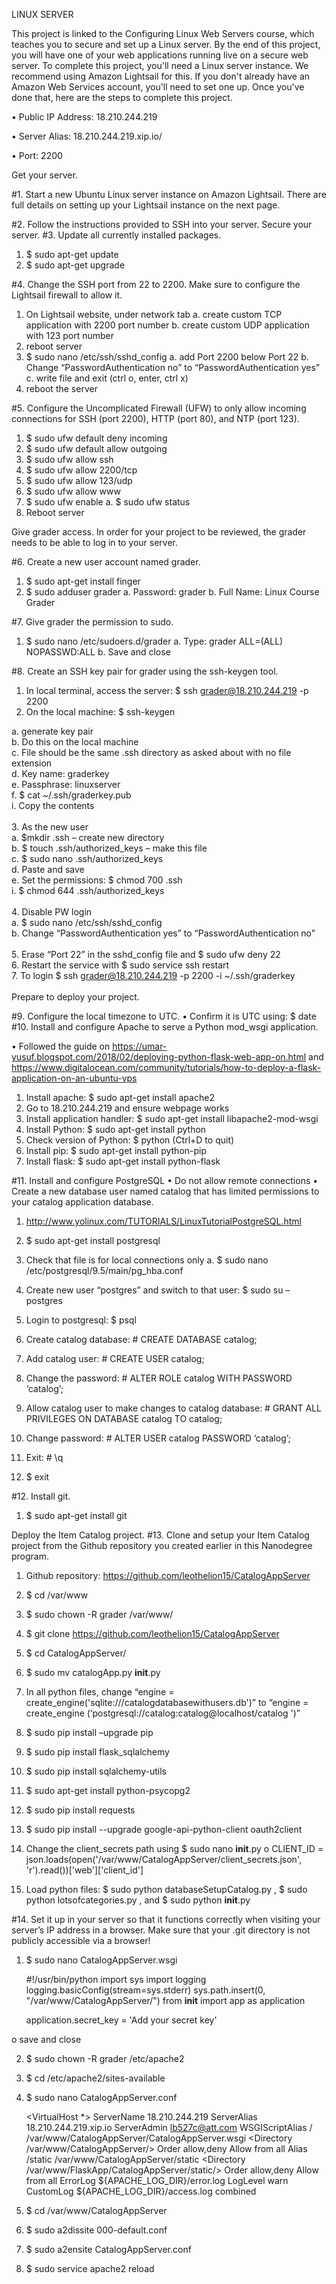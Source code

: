 LINUX SERVER

This project is linked to the Configuring Linux Web Servers course, which teaches you to secure and set up a Linux server. By the end of this project, you will have one of your web applications running live on a secure web server.
To complete this project, you'll need a Linux server instance. We recommend using Amazon Lightsail for this. If you don't already have an Amazon Web Services account, you'll need to set one up. Once you've done that, here are the steps to complete this project.


•	Public IP Address: 18.210.244.219

•	Server Alias: 18.210.244.219.xip.io/

•	Port: 2200

Get your server.

#1. Start a new Ubuntu Linux server instance on Amazon Lightsail. There are full details on setting up your Lightsail instance on the next page.

#2. Follow the instructions provided to SSH into your server.
Secure your server.
#3. Update all currently installed packages.
1.	$ sudo apt-get update
2.	$ sudo apt-get upgrade

#4. Change the SSH port from 22 to 2200. Make sure to configure the Lightsail firewall to allow it.
1.	On Lightsail website, under network tab
a.	create custom TCP application with 2200 port number
b.	create custom UDP application with 123 port number
2.	reboot server
3.	$ sudo nano /etc/ssh/sshd_config
a.	add Port 2200 below Port 22 
b.	Change “PasswordAuthentication no” to “PasswordAuthentication yes”
c.	write file and exit (ctrl o, enter, ctrl x)
4.	reboot the server

#5. Configure the Uncomplicated Firewall (UFW) to only allow incoming connections for SSH (port 2200), HTTP (port 80), and NTP (port 123).
1.	$ sudo ufw default deny incoming
2.	$ sudo ufw default allow outgoing
3.	$ sudo ufw allow ssh
4.	$ sudo ufw allow 2200/tcp
5.	$ sudo ufw allow 123/udp
6.	$ sudo ufw allow www
7.	$ sudo ufw enable
a.	$ sudo ufw status
8.	Reboot server

Give grader access.
In order for your project to be reviewed, the grader needs to be able to log in to your server.

#6. Create a new user account named grader.
1.	$ sudo apt-get install finger
2.	$ sudo adduser grader
a.	Password: grader
b.	Full Name: Linux Course Grader

#7. Give grader the permission to sudo.
1.	$ sudo nano /etc/sudoers.d/grader
a.	Type: grader ALL=(ALL) NOPASSWD:ALL
b.	Save and close

#8. Create an SSH key pair for grader using the ssh-keygen tool.
1.	In local terminal, access the server: $ ssh grader@18.210.244.219 -p 2200
2.	On the local machine: $ ssh-keygen

  a.	generate key pair<br>
  b.	Do this on the local machine<br>
  c.	File should be the same .ssh directory as asked about with no file extension <br>
  d.	Key name: graderkey<br>
  e.	Passphrase: linuxserver<br>
  f.	$ cat ~/.ssh/graderkey.pub<br>
  i.	Copy the contents<br><br>
3.	As the new user<br>
  a.	$mkdir .ssh – create new directory<br>
  b.	$ touch .ssh/authorized_keys – make this file<br>
  c.	$ sudo nano .ssh/authorized_keys<br>
  d.	Paste and save<br>
  e.	Set the permissions: $ chmod 700 .ssh<br>
  i. $ chmod 644 .ssh/authorized_keys<br><br>
4.	Disable PW login<br>
  a.	$ sudo nano /etc/ssh/sshd_config<br>
  b.	Change “PasswordAuthentication yes” to “PasswordAuthentication no”<br><br>
5.	Erase “Port 22” in the sshd_config file and $ sudo ufw deny 22<br>
6.	Restart the service with $ sudo service ssh restart<br>
7.	To login $ ssh grader@18.210.244.219 -p 2200 -i ~/.ssh/graderkey<br><br>
Prepare to deploy your project.

#9. Configure the local timezone to UTC.
•	Confirm it is UTC using: $ date
#10. Install and configure Apache to serve a Python mod_wsgi application.

•	Followed the guide on https://umar-yusuf.blogspot.com/2018/02/deploying-python-flask-web-app-on.html and https://www.digitalocean.com/community/tutorials/how-to-deploy-a-flask-application-on-an-ubuntu-vps 

1.	Install apache: $ sudo apt-get install apache2
2.	Go to 18.210.244.219 and ensure webpage works
3.	Install application handler: $ sudo apt-get install libapache2-mod-wsgi
4.	Install Python: $ sudo apt-get install python
5.	Check version of Python: $ python (Ctrl+D to quit)
6.	Install pip: $ sudo apt-get install python-pip
7.	Install flask: $ sudo apt-get install python-flask

#11. Install and configure PostgreSQL
•	Do not allow remote connections
•	Create a new database user named catalog that has limited permissions to your catalog application database.
1.	http://www.yolinux.com/TUTORIALS/LinuxTutorialPostgreSQL.html 

1.	$ sudo apt-get install postgresql
2.	Check that file is for local connections only
  a.	$ sudo nano /etc/postgresql/9.5/main/pg_hba.conf
3.	Create new user “postgres” and switch to that user: $ sudo su – postgres
4.	Login to postgresql: $ psql
5.	Create catalog database: # CREATE DATABASE catalog;
6.	Add catalog user: # CREATE USER catalog;
7.	Change the password: # ALTER ROLE catalog WITH PASSWORD ‘catalog’;
8.	Allow catalog user to make changes to catalog database: # GRANT ALL PRIVILEGES ON DATABASE catalog TO catalog;
9.	Change password: # ALTER USER catalog PASSWORD ‘catalog’;
10.	Exit: # \q
11.	$ exit

#12. Install git.
1.	$ sudo apt-get install git

Deploy the Item Catalog project.
#13. Clone and setup your Item Catalog project from the Github repository you created earlier in this Nanodegree program.
1.	Github repository: https://github.com/leothelion15/CatalogAppServer

2.	$ cd /var/www
3.	$ sudo chown -R grader /var/www/
4.	$ git clone https://github.com/leothelion15/CatalogAppServer
5.	$ cd CatalogAppServer/
6.	$ sudo mv catalogApp.py __init__.py
7.	In all python files, change “engine = create_engine('sqlite:///catalogdatabasewithusers.db')” to “engine = create_engine (‘postgresql://catalog:catalog@localhost/catalog ')”
8.	$ sudo pip install –upgrade pip
9.	$ sudo pip install flask_sqlalchemy
10.	$ sudo pip install sqlalchemy-utils
11.	$ sudo apt-get install python-psycopg2
12.	$ sudo pip install requests
13.	$ sudo pip install --upgrade google-api-python-client oauth2client
14.	Change the client_secrets path using $ sudo nano __init__.py
o	CLIENT_ID = json.loads(open('/var/www/CatalogAppServer/client_secrets.json', 'r').read())['web']['client_id']
15.	Load python files: $ sudo python databaseSetupCatalog.py , $ sudo python lotsofcategories.py , and $ sudo python __init__.py

#14. Set it up in your server so that it functions correctly when visiting your server’s IP address in a browser. Make sure that your .git directory is not publicly accessible via a browser!
1.	$ sudo nano CatalogAppServer.wsgi
      
     
      #!/usr/bin/python
      import sys
      import logging
      logging.basicConfig(stream=sys.stderr)
      sys.path.insert(0, "/var/www/CatalogAppServer/")
      from __init__ import app as application

      application.secret_key = 'Add your secret key'
      
      
o	save and close

2.	$ sudo chown -R grader /etc/apache2

3.	$ cd /etc/apache2/sites-available

4.	$ sudo nano CatalogAppServer.conf

      <VirtualHost *>
        ServerName 18.210.244.219
        ServerAlias 18.210.244.219.xip.io
        ServerAdmin lb527c@att.com
        WSGIScriptAlias / /var/www/CatalogAppServer/CatalogAppServer.wsgi
        <Directory /var/www/CatalogAppServer/>
                 Order allow,deny
                 Allow from all
        </Directory>
        Alias /static /var/www/CatalogAppServer/static
        <Directory /var/www/FlaskApp/CatalogAppServer/static/>
                 Order allow,deny
                 Allow from all
        </Directory>
        ErrorLog ${APACHE_LOG_DIR}/error.log
        LogLevel warn
        CustomLog ${APACHE_LOG_DIR}/access.log combined
      </VirtualHost>
      
      
5.	$ cd /var/www/CatalogAppServer
6.	$ sudo a2dissite 000-default.conf
7.	$ sudo a2ensite CatalogAppServer.conf
8.	$ sudo service apache2 reload
